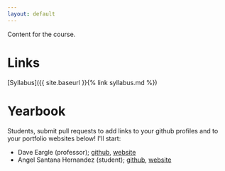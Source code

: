 ```yaml
---
layout: default
---
```


Content for the course.

# Links

[Syllabus]({{ site.baseurl }}{% link syllabus.md %})

# Yearbook

Students, submit pull requests to add links to your github profiles and to your
portfolio websites below! I'll start:

* Dave Eargle (professor); [github](https://github.com/deargle), [website](https://daveeargle.com)
* Angel Santana Hernandez (student); [github](https://github.com/iamAngelSH), [website](https://iamangelsh.github.io/) 
